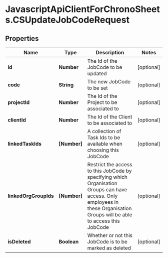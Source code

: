 # JavascriptApiClientForChronoSheets.CSUpdateJobCodeRequest

## Properties
Name | Type | Description | Notes
------------ | ------------- | ------------- | -------------
**id** | **Number** | The Id of the JobCode to be updated | [optional] 
**code** | **String** | The new JobCode to be set | [optional] 
**projectId** | **Number** | The Id of the Project to be associated to | [optional] 
**clientId** | **Number** | The Id of the Client to be associated to | [optional] 
**linkedTaskIds** | **[Number]** | A collection of Task Ids to be available when choosing this JobCode | [optional] 
**linkedOrgGroupIds** | **[Number]** | Restrict the access to this JobCode by specifying which Organisation Groups can have access.  Only employees in these Organisation Groups will be able to access this JobCode | [optional] 
**isDeleted** | **Boolean** | Whether or not this JobCode is to be marked as deleted | [optional] 


